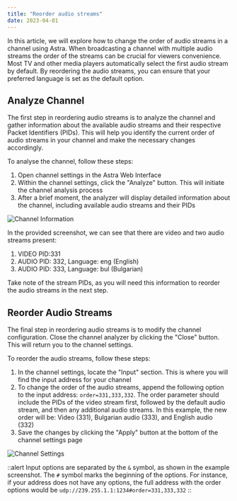 ```yaml
---
title: "Reorder audio streams"
date: 2023-04-01
---
```


In this article, we will explore how to change the order of audio streams in a channel using Astra. When broadcasting a channel with multiple audio streams the order of the streams can be crucial for viewers convenience. Most TV and other media players automatically select the first audio stream by default. By reordering the audio streams, you can ensure that your preferred language is set as the default option.

## Analyze Channel

The first step in reordering audio streams is to analyze the channel and gather information about the available audio streams and their respective Packet Identifiers (PIDs). This will help you identify the current order of audio streams in your channel and make the necessary changes accordingly.

To analyse the channel, follow these steps:

1. Open channel settings in the Astra Web Interface
2. Within the channel settings, click the "Analyze" button. This will initiate the channel analysis process
3. After a brief moment, the analyzer will display detailed information about the channel, including available audio streams and their PIDs

![Channel Information](https://cdn.cesbo.com/help/astra/processing/utilities/reorder-audio-streams/analyze.png)

In the provided screenshot, we can see that there are video and two audio streams present:

1. VIDEO PID:331
2. AUDIO PID: 332, Language: eng (English)
3. AUDIO PID: 333, Language: bul (Bulgarian)

Take note of the stream PIDs, as you will need this information to reorder the audio streams in the next step.

## Reorder Audio Streams

The final step in reordering audio streams is to modify the channel configuration. Close the channel analyzer by clicking the "Close" button. This will return you to the channel settings.

To reorder the audio streams, follow these steps:

1. In the channel settings, locate the "Input" section. This is where you will find the input address for your channel
2. To change the order of the audio streams, append the following option to the input address: `order=331,333,332`. The order parameter should include the PIDs of the video stream first, followed by the default audio stream, and then any additional audio streams. In this example, the new order will be: Video (331), Bulgarian audio (333), and English audio (332)
3. Save the changes by clicking the "Apply" button at the bottom of the channel settings page

![Channel Settings](https://cdn.cesbo.com/help/astra/processing/utilities/reorder-audio-streams/channel-settings.png)

::alert
Input options are separated by the `&` symbol, as shown in the example screenshot. The `#` symbol marks the beginning of the options. For instance, if your address does not have any options, the full address with the order options would be `udp://239.255.1.1:1234#order=331,333,332`
::

